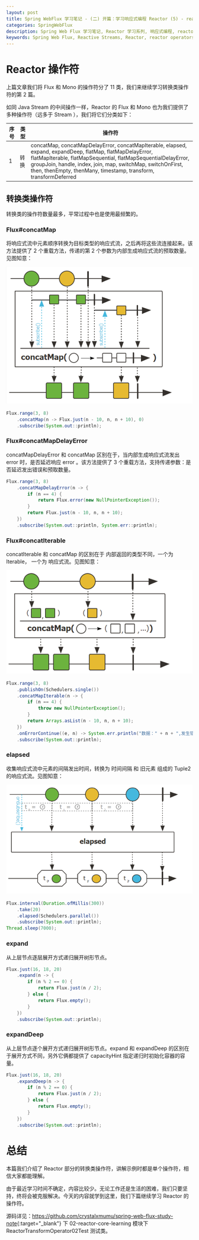 ```yaml
---
layout: post
title: Spring WebFlux 学习笔记 - (二) 开篇：学习响应式编程 Reactor (5) - reactor 转换类操作符（2）
categories: SpringWebFlux
description: Spring Web Flux 学习笔记, Reactor 学习系列, 响应式编程, reactor 操作符
keywords: Spring Web Flux, Reactive Streams, Reactor, reactor operators
---
```


# Reactor 操作符

上篇文章我们将 Flux 和 Mono 的操作符分了 11 类，我们来继续学习转换类操作符的第 2 篇。 

如同 Java Stream 的中间操作一样，Reactor 的 Flux 和 Mono 也为我们提供了多种操作符（远多于 Stream ），我们将它们分类如下：

序号 | 类型 | 操作符
---|---|---
1 | 转换 | concatMap, concatMapDelayError, concatMapIterable, elapsed, expand, expandDeep, flatMap, flatMapDelayError, flatMapIterable, flatMapSequential, flatMapSequentialDelayError, groupJoin, handle, index, join, map, switchMap, switchOnFirst, then, thenEmpty, thenMany, timestamp, transform, transformDeferred

## 转换类操作符

转换类的操作符数量最多，平常过程中也是使用最频繁的。

### Flux#concatMap

将响应式流中元素顺序转换为目标类型的响应式流，之后再将这些流连接起来。该方法提供了 2 个重载方法，传递的第 2 个参数为内部生成响应式流的预取数量。见图知意：

<img src="/images/posts/spring_web_flux/reactor/07_operator_flux_concatMap.png" alt="concatMap 操作符" />

```java
Flux.range(3, 8)
    .concatMap(n -> Flux.just(n - 10, n, n + 10), 0)
    .subscribe(System.out::println);
```

### Flux#concatMapDelayError

concatMapDelayError 和 concatMap 区别在于，当内部生成响应式流发出 error 时，是否延迟响应 error 。该方法提供了 3 个重载方法，支持传递参数：是否延迟发出错误和预取数量。

```java
Flux.range(3, 8)
    .concatMapDelayError(n -> {
        if (n == 4) {
            return Flux.error(new NullPointerException());
        }
        return Flux.just(n - 10, n, n + 10);
    })
    .subscribe(System.out::println, System.err::println);
```

### Flux#concatIterable

concatIterable 和 concatMap 的区别在于 内部返回的类型不同，一个为 Iterable， 一个为 响应式流。见图知意：

<img src="/images/posts/spring_web_flux/reactor/08_operator_flux_concatIterable.png" alt="concatIterable 操作符" />


```java
Flux.range(3, 8)
    .publishOn(Schedulers.single())
    .concatMapIterable(n -> {
        if (n == 4) {
            throw new NullPointerException();
        }
        return Arrays.asList(n - 10, n, n + 10);
    })
    .onErrorContinue((e, n) -> System.err.println("数据：" + n + ",发生错误：" + e))
    .subscribe(System.out::println);
```

### elapsed

收集响应式流中元素的间隔发出时间，转换为 时间间隔 和 旧元素 组成的 Tuple2 的响应式流。见图知意：

<img src="/images/posts/spring_web_flux/reactor/09_operator_flux_elapsed.png" alt="elapsed 操作符" />

```java
Flux.interval(Duration.ofMillis(300))
    .take(20)
    .elapsed(Schedulers.parallel())
    .subscribe(System.out::println);
Thread.sleep(7000);
```

### expand

从上层节点逐层展开方式递归展开树形节点。

```java
Flux.just(16, 18, 20)
    .expand(n -> {
        if (n % 2 == 0) {
            return Flux.just(n / 2);
        } else {
            return Flux.empty();
        }
    })
    .subscribe(System.out::println);
```

### expandDeep

从上层节点逐个展开方式递归展开树形节点。expand 和 expandDeep 的区别在于展开方式不同，另外它俩都提供了 capacityHint 指定递归时初始化容器的容量。

```java
Flux.just(16, 18, 20)
    .expandDeep(n -> {
        if (n % 2 == 0) {
            return Flux.just(n / 2);
        } else {
            return Flux.empty();
        }
    })
    .subscribe(System.out::println);
```

# 总结

本篇我们介绍了 Reactor 部分的转换类操作符，讲解示例时都是单个操作符，相信大家都能理解。

由于最近学习时间不确定，内容比较少。无论工作还是生活的困难，我们只要坚持，终将会被克服解决。今天的内容就学到这里，我们下篇继续学习 Reactor 的操作符。

源码详见：<https://github.com/crystalxmumu/spring-web-flux-study-note>{:target="_blank"} 下 02-reactor-core-learning
 模块下 ReactorTransformOperator02Test 测试类。